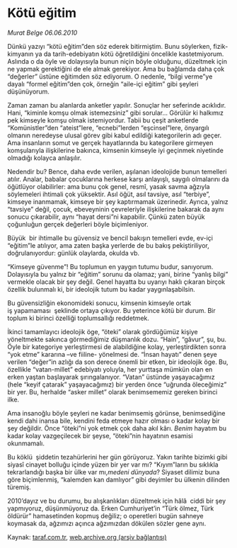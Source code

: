 # Kötü eğitim 

*Murat Belge 06.06.2010*

<div class="yazi">
<p>Dünkü yazıyı “kötü eğitim”den söz ederek bitirmiştim. Bunu söylerken, fizik-kimyanın ya da tarih-edebiyatın kötü öğretildiğini öncelikle kastetmiyorum. Aslında o da öyle ve dolayısıyla bunun niçin böyle olduğunu, düzeltmek için ne yapmak gerektiğini de ele almak gerekiyor. Ama bu bağlamda daha çok “değerler” üstüne eğitimden söz ediyorum. O nedenle, “bilgi verme”ye dayalı “formel eğitim”den çok, örneğin “aile-içi eğitim” gibi şeyleri düşünüyorum.</p>
<p>Zaman zaman bu alanlarda anketler yapılır. Sonuçlar her seferinde acıklıdır. Hani, “kiminle komşu olmak istemezsiniz” gibi sorular... Görülür ki halkımız pek kimseyle komşu olmak istemiyordur. Tabii bu çeşit anketlerde “Komünistler”den “ateist”lere, “ecnebi”lerden “eşcinsel”lere, önyargılı olmanın neredeyse ulusal görev gibi kabul edildiği kategorilerin adı geçer. Ama insanların somut ve gerçek hayatlarında bu kategorilere girmeyen komşularıyla ilişkilerine bakınca, kimsenin kimseyle iyi geçinmek niyetinde olmadığı kolayca anlaşılır.</p>
<p>Nedendir bu? Bence, daha evde verilen, aşılanan ideolojide bunun temelleri atılır. Analar, babalar çocuklarına herkese karşı anlayışlı, saygılı olmalarını da öğütlüyor olabilirler: ama bunu çok genel, resmî, yasak savma ağzıyla söylemeleri ihtimali çok yüksektir. Asıl öğüt, asıl tavsiye, asıl “terbiye”, kimseye inanmamak, kimseye bir şey kaptırmamak üzerinedir. Ayrıca, yalnız “tavsiye” değil, çocuk, ebeveyninin çevreleriyle ilişkilerine bakarak da aynı sonucu çıkarabilir, aynı “hayat dersi”ni kapabilir. Çünkü zaten büyük çoğunluğun gerçek değerleri böyle biçimleniyor.</p>
<p>Büyük  bir ihtimalle bu güvensiz ve bencil bakışın temelleri evde, ev-içi “eğitim”le atılıyor, ama zaten başka yerlerde de bu bakış pekiştiriliyor, doğrulanıyordur: günlük olaylarda, okulda vb.</p>
<p>“Kimseye güvenme”! Bu toplumun en yaygın tutumu budur, sanıyorum. Dolayısıyla bu yalnız bir “eğitim” sorunu da olamaz; yani, birine “yanlış bilgi” vermekle olacak bir şey değil. Genel hayatta bu uyarıyı haklı çıkaran birçok özellik bulunmalı ki, bir ideolojik tutum bu kadar yaygınlaşabilsin.</p>
<p>Bu güvensizliğin ekonomideki sonucu, kimsenin kimseyle ortak iş yapamaması  şeklinde ortaya çıkıyor. Bu yeterince kötü bir durum. Bir toplum ki birinci özelliği toplumsallığı reddetmek.</p>
<p>İkinci tamamlayıcı ideolojik öge, “öteki” olarak gördüğümüz kişiye yöneltmekte sakınca görmediğimiz düşmanlık dozu. “Hain”, “gâvur”, şu, bu. Öyle bir kategoriye yerleştirmesi de alabildiğine kolay, yerleştirdikten sonra “yok etme” kararına –ve fiiline- yönelmesi de. “İnsan hayatı” denen şeye verilen “değer”in azlığı da son derece önemli bir etken, bir ideolojik öge. Bu, özellikle “vatan-millet” edebiyatı yoluyla, her yurttaşa mümkün olan en erken yaştan başlayarak şırıngalanıyor. “Vatan” üstünde yaşayacağımız (hele “keyif çatarak” yaşayacağımız) bir yerden önce “uğrunda öleceğimiz” bir yer. Bu, herhalde “asker millet” olarak benimsememiz gereken birinci ilke.</p>
<p>Ama insanoğlu böyle şeyleri ne kadar benimsemiş görünse, benimsediğine kendi dahi inansa bile, kendini feda etmeye hazır olması o kadar kolay bir şey değildir. Önce “öteki”ni yok etmek çok daha akıl kârı. <i>Benim</i> hayatım bu kadar kolay vazgeçilecek bir şeyse, “öteki”nin hayatının esamisi okunmamalı.</p>
<p>Bu köklü  şiddetin tezahürlerini her gün görüyoruz. Yakın tarihte bizimki gibi siyasî cinayet bolluğu içinde yüzen bir yer var mı? “Kıyım”ların bu sıklıkla tekrarlandığı başka bir ülke var mı,<i>medeni dünyada</i>? Siyaset dilimiz buna göre biçimlenmiş, “kalemden kan damlıyor” gibi deyimler bu ülkenin dilinden türemiş.</p>
<p>2010’dayız ve bu durumu, bu alışkanlıkları düzeltmek için hâlâ  ciddi bir şey yapmıyoruz, düşünmüyoruz da. Erken Cumhuriyet’in “Türk ölmez, Türk öldürür” hamasetinden kopmuş değiliz; o operetleri bugün sahneye koymasak da, ağzımızı açınca ağzımızdan dökülen sözler gene aynı.</p></div>

Kaynak: [taraf.com.tr](http://www.taraf.com.tr:80/murat-belge/makale-kotu-egitim.htm), [web.archive.org (arşiv bağlantısı)](http://web.archive.org/web/20100608142612/http://www.taraf.com.tr:80/murat-belge/makale-kotu-egitim.htm)

